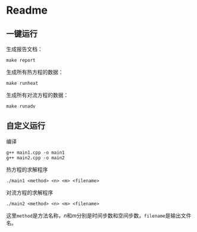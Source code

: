 # Readme

## 一键运行

生成报告文档：

```plain
make report
```

生成所有热方程的数据：

```plain
make runheat
```

生成所有对流方程的数据：

```plain
make runadv
```

## 自定义运行

编译

```plain
g++ main1.cpp -o main1
g++ main2.cpp -o main2
```

热方程的求解程序

```plain
./main1 <method> <n> <m> <filename>
```

对流方程的求解程序

```plain
./main2 <method> <n> <m> <filename>
```

这里`method`是方法名称，$n$和$m$分别是时间步数和空间步数，`filename`是输出文件名。